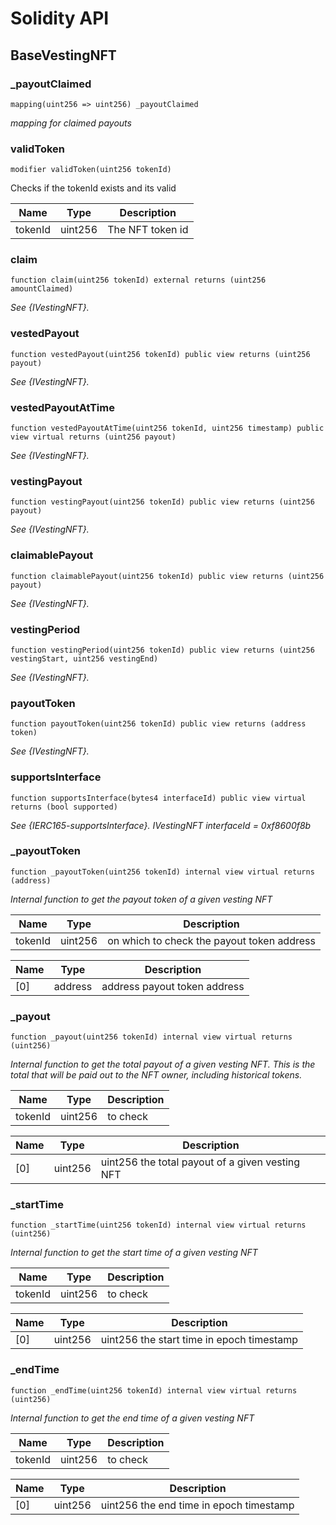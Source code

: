 # Solidity API

## BaseVestingNFT

### _payoutClaimed

```solidity
mapping(uint256 => uint256) _payoutClaimed
```

_mapping for claimed payouts_

### validToken

```solidity
modifier validToken(uint256 tokenId)
```

Checks if the tokenId exists and its valid

| Name | Type | Description |
| ---- | ---- | ----------- |
| tokenId | uint256 | The NFT token id |

### claim

```solidity
function claim(uint256 tokenId) external returns (uint256 amountClaimed)
```

_See {IVestingNFT}._

### vestedPayout

```solidity
function vestedPayout(uint256 tokenId) public view returns (uint256 payout)
```

_See {IVestingNFT}._

### vestedPayoutAtTime

```solidity
function vestedPayoutAtTime(uint256 tokenId, uint256 timestamp) public view virtual returns (uint256 payout)
```

_See {IVestingNFT}._

### vestingPayout

```solidity
function vestingPayout(uint256 tokenId) public view returns (uint256 payout)
```

_See {IVestingNFT}._

### claimablePayout

```solidity
function claimablePayout(uint256 tokenId) public view returns (uint256 payout)
```

_See {IVestingNFT}._

### vestingPeriod

```solidity
function vestingPeriod(uint256 tokenId) public view returns (uint256 vestingStart, uint256 vestingEnd)
```

_See {IVestingNFT}._

### payoutToken

```solidity
function payoutToken(uint256 tokenId) public view returns (address token)
```

_See {IVestingNFT}._

### supportsInterface

```solidity
function supportsInterface(bytes4 interfaceId) public view virtual returns (bool supported)
```

_See {IERC165-supportsInterface}.
IVestingNFT interfaceId = 0xf8600f8b_

### _payoutToken

```solidity
function _payoutToken(uint256 tokenId) internal view virtual returns (address)
```

_Internal function to get the payout token of a given vesting NFT_

| Name | Type | Description |
| ---- | ---- | ----------- |
| tokenId | uint256 | on which to check the payout token address |

| Name | Type | Description |
| ---- | ---- | ----------- |
| [0] | address | address payout token address |

### _payout

```solidity
function _payout(uint256 tokenId) internal view virtual returns (uint256)
```

_Internal function to get the total payout of a given vesting NFT.
This is the total that will be paid out to the NFT owner, including historical tokens._

| Name | Type | Description |
| ---- | ---- | ----------- |
| tokenId | uint256 | to check |

| Name | Type | Description |
| ---- | ---- | ----------- |
| [0] | uint256 | uint256 the total payout of a given vesting NFT |

### _startTime

```solidity
function _startTime(uint256 tokenId) internal view virtual returns (uint256)
```

_Internal function to get the start time of a given vesting NFT_

| Name | Type | Description |
| ---- | ---- | ----------- |
| tokenId | uint256 | to check |

| Name | Type | Description |
| ---- | ---- | ----------- |
| [0] | uint256 | uint256 the start time in epoch timestamp |

### _endTime

```solidity
function _endTime(uint256 tokenId) internal view virtual returns (uint256)
```

_Internal function to get the end time of a given vesting NFT_

| Name | Type | Description |
| ---- | ---- | ----------- |
| tokenId | uint256 | to check |

| Name | Type | Description |
| ---- | ---- | ----------- |
| [0] | uint256 | uint256 the end time in epoch timestamp |

